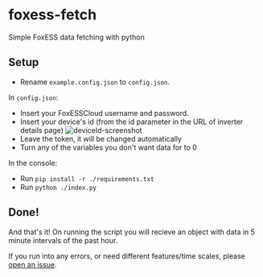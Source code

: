 # foxess-fetch
Simple FoxESS data fetching with python

## Setup
- Rename `example.config.json` to `config.json`.

In `config.json`:
- Insert your FoxESSCloud username and password.
- Insert your device's id (from the id parameter in the URL of inverter details page)
![deviceId-screenshot](https://github.com/FriendlyUser1/foxess-fetch/assets/41965390/3b4d407f-e49f-416f-99f8-4c3502459f78)
- Leave the token, it will be changed automatically
- Turn any of the variables you don't want data for to 0

In the console:
- Run `pip install -r ./requirements.txt`
- Run `python ./index.py`

## Done!
And that's it! 
On running the script you will recieve an object with data in 5 minute intervals of the past hour.

If you run into any errors, or need different features/time scales, please [open an issue](https://github.com/FriendlyUser1/foxess-fetch/issues).
